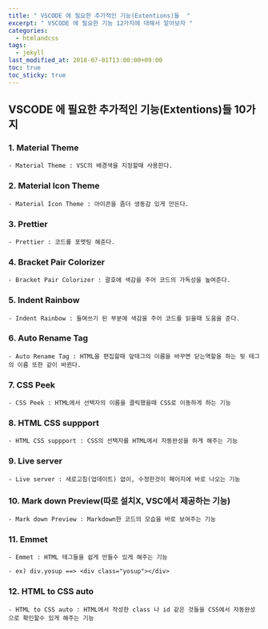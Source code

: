 ```yaml
---
title: " VSCODE 에 필요한 추가적인 기능(Extentions)들  "
excerpt: " VSCODE 에 필요한 기능 12가지에 대해서 알아보자 "
categories:
  - htmlandcss
tags:
  - jekyll
last_modified_at: 2018-07-01T13:00:00+09:00
toc: true
toc_sticky: true
---
```


## VSCODE 에 필요한 추가적인 기능(Extentions)들 10가지

### 1. Material Theme

    - Material Theme : VSC의 배경색을 지정할때 사용한다.

### 2. Material Icon Theme

    - Material Icon Theme : 아이콘을 좀더 생동감 있게 만든다.

### 3. Prettier

    - Prettier : 코드를 포멧팅 해준다.

### 4. Bracket Pair Colorizer

    - Bracket Pair Colorizer : 괄호에 색감을 주어 코드의 가독성을 높여준다.

### 5. Indent Rainbow

    - Indent Rainbow : 들여쓰기 된 부분에 색감을 주어 코드를 읽을때 도움을 준다.

### 6. Auto Rename Tag

    - Auto Rename Tag : HTML을 편집할때 앞테그의 이름을 바꾸면 닫는역할을 하는 뒷 테그의 이름 또한 같이 바뀐다.

### 7. CSS Peek

    - CSS Peek : HTML에서 선택자의 이름을 클릭했을때 CSS로 이동하게 하는 기능

### 8. HTML CSS suppport

    - HTML CSS suppport : CSS의 선택자를 HTML에서 자동완성을 하게 해주는 기능

### 9. Live server

    - Live server : 새로고침(업데이트) 없이, 수정한것이 페이지에 바로 나오는 기능

### 10. Mark down Preview(따로 설치X, VSC에서 제공하는 기능)

    - Mark down Preview : Markdown한 코드의 모습을 바로 보여주는 기능

### 11. Emmet

    - Emmet : HTML 테그들을 쉽게 만들수 있게 해주는 기능

    - ex) div.yosup ==> <div class="yosup"></div>

### 12. HTML to CSS auto

    - HTML to CSS auto : HTML에서 작성한 class 나 id 같은 것들을 CSS에서 자동완성으로 확인할수 있게 해주는 기능
